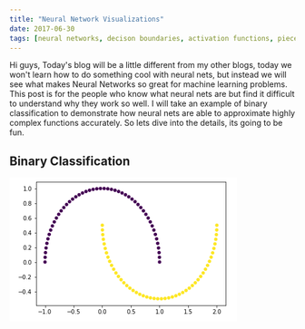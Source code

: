 ```yaml
---
title: "Neural Network Visualizations"
date: 2017-06-30
tags: [neural networks, decison boundaries, activation functions, piecewise linear]
---
```


Hi guys, Today's blog will be a little different from my other blogs, today we won't learn how to do something cool with neural nets, but instead we will see what makes Neural Networks so great for machine learning problems. This post is for the people who know what neural nets are but find it difficult to understand why they work so well. I will take an example of binary classification to demonstrate how neural nets are able to approximate highly complex functions accurately. So lets dive into the details, its going to be fun.

## Binary Classification
![alt text](/images/neuralnets/data.png)

